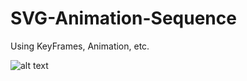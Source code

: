 # SVG-Animation-Sequence

Using KeyFrames, Animation, etc. 





![alt text](https://dash.readme.io/img/emojis/arrow-right-hook.png)
